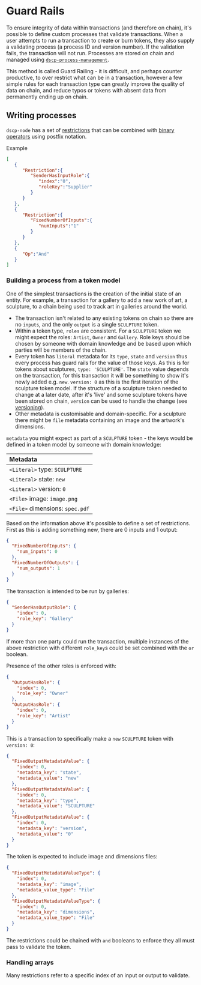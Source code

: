 # Guard Rails

To ensure integrity of data within transactions (and therefore on chain), it's possible to define custom processes that validate transactions. When a user attempts to run a transaction to create or burn tokens, they also supply a validating process (a process ID and version number). If the validation fails, the transaction will not run. Processes are stored on chain and managed using [`dscp-process-management`](https://github.com/digicatapult/dscp-process-management/).

This method is called Guard Railing - it is difficult, and perhaps counter productive, to over restrict what can be in a transaction, however a few simple rules for each transaction type can greatly improve the quality of data on chain, and reduce typos or tokens with absent data from permanently ending up on chain.

## Writing processes

`dscp-node` has a set of [restrictions](https://github.com/digicatapult/dscp-node/#restrictions) that can be combined with [binary operators](https://github.com/digicatapult/dscp-node/#binary-operations) using postfix notation.

Example

```JSON
[
   {
      "Restriction":{
         "SenderHasInputRole":{
            "index":"0",
            "roleKey":"Supplier"
         }
      }
   },
   {
      "Restriction":{
         "FixedNumberOfInputs":{
            "numInputs":"1"
         }
      }
   },
   {
      "Op":"And"
   }
]
```

### Building a process from a token model

One of the simplest transactions is the creation of the initial state of an entity. For example, a transaction for a gallery to add a new work of art, a sculpture, to a chain being used to track art in galleries around the world.

- The transaction isn't related to any existing tokens on chain so there are no `inputs`, and the only `output` is a single `SCULPTURE` token.
- Within a token type, `roles` are consistent. For a `SCULPTURE` token we might expect the roles: `Artist`, `Owner` and `Gallery`. Role keys should be chosen by someone with domain knowledge and be based upon which parties will be members of the chain.
- Every token has `literal` metadata for its `type`, `state` and `version` thus every process has guard rails for the value of those keys. As this is for tokens about sculptures, `type: 'SCULPTURE'`. The `state` value depends on the transaction, for this transaction it will be something to show it's newly added e.g. `new`. `version: 0` as this is the first iteration of the sculpture token model. If the structure of a sculpture token needed to change at a later date, after it's 'live' and some sculpture tokens have been stored on chain, `version` can be used to handle the change (see [versioning](./bestPractice.md#versioning)).
- Other metadata is customisable and domain-specific. For a sculpture there might be `file` metadata containing an image and the artwork's dimensions.

`metadata` you might expect as part of a `SCULPTURE` token - the keys would be defined in a token model by someone with domain knowledge:

| Metadata                        |
| :------------------------------ |
| `<Literal>` type: `SCULPTURE`   |
| `<Literal>` state: `new`        |
| `<Literal>` version: `0`        |
| `<File>` image: `image.png`     |
| `<File>` dimensions: `spec.pdf` |

Based on the information above it's possible to define a set of restrictions. First as this is adding something new, there are 0 inputs and 1 output:

```json
{
  "FixedNumberOfInputs": {
    "num_inputs": 0
  },
  "FixedNumberOfOutputs": {
    "num_outputs": 1
  }
}
```

The transaction is intended to be run by galleries:

```json
{
  "SenderHasOutputRole": {
    "index": 0,
    "role_key": "Gallery"
  }
}
```

If more than one party could run the transaction, multiple instances of the above restriction with different `role_key`s could be set combined with the `or` boolean.

Presence of the other roles is enforced with:

```json
{
  "OutputHasRole": {
    "index": 0,
    "role_key": "Owner"
  },
  "OutputHasRole": {
    "index": 0,
    "role_key": "Artist"
  }
}
```

This is a transaction to specifically make a `new` `SCULPTURE` token with `version: 0`:

```json
{
  "FixedOutputMetadataValue": {
    "index": 0,
    "metadata_key": "state",
    "metadata_value": "new"
  },
  "FixedOutputMetadataValue": {
    "index": 0,
    "metadata_key": "type",
    "metadata_value": "SCULPTURE"
  },
  "FixedOutputMetadataValue": {
    "index": 0,
    "metadata_key": "version",
    "metadata_value": "0"
  }
}
```

The token is expected to include image and dimensions files:

```json
{
  "FixedOutputMetadataValueType": {
    "index": 0,
    "metadata_key": "image",
    "metadata_value_type": "File"
  },
  "FixedOutputMetadataValueType": {
    "index": 0,
    "metadata_key": "dimensions",
    "metadata_value_type": "File"
  }
}
```

The restrictions could be chained with `and` booleans to enforce they all must pass to validate the token.

### Handling arrays

Many restrictions refer to a specific index of an input or output to validate.
